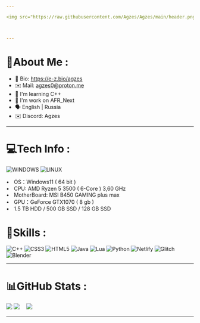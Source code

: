 ```yaml
---

<img src="https://raw.githubusercontent.com/Agzes/Agzes/main/header.png" alt="Hi!!!!" />



---
```


# 💫About Me :

* 👤 Bio: https://e-z.bio/agzes
* ✉️ Mail: agzes0@proton.me
* 🧠 I'm learning C++
* 🔭 I'm work on AFR_Next
* 🗣️ English | Russia
* ✉️ Discord: Agzes


---

# 💻Tech Info :
![WINDOWS](https://img.shields.io/badge/Windows-0078D6?style=for-the-badge&logo=windows&logoColor=white)
![LINUX](https://img.shields.io/badge/Linux-FCC624?style=for-the-badge&logo=linux&logoColor=black)


•  ⠀OS：Windows11 ( 64 bit ) \
•  ⠀CPU: AMD Ryzen 5 3500 ( 6-Core ) 3,60 GHz \
•  ⠀MotherBoard: MSI B450 GAMING plus max \
•  ⠀GPU：GeForce GTX1070 ( 8 gb ) \
•  ⠀1.5 TB HDD / 500 GB SSD / 128 GB SSD


# 🧠Skills :
![C++](https://img.shields.io/badge/C%2B%2B-00599C?style=for-the-badge&logo=c%2B%2B&logoColor=white)
![CSS3](https://img.shields.io/badge/css3-%231572B6.svg?style=for-the-badge&logo=css3&logoColor=white) ![HTML5](https://img.shields.io/badge/html5-%23E34F26.svg?style=for-the-badge&logo=html5&logoColor=white) ![Java](	https://img.shields.io/badge/Java-ED8B00?style=for-the-badge&logo=openjdk&logoColor=white) ![Lua](https://img.shields.io/badge/lua-%232C2D72.svg?style=for-the-badge&logo=lua&logoColor=white) ![Python](https://img.shields.io/badge/python-3670A0?style=for-the-badge&logo=python&logoColor=ffdd54) ![Netlify](https://img.shields.io/badge/netlify-%23000000.svg?style=for-the-badge&logo=netlify&logoColor=#00C7B7) ![Glitch](https://img.shields.io/badge/glitch-%233333FF.svg?style=for-the-badge&logo=glitch&logoColor=white) ![Blender](https://img.shields.io/badge/blender-%23F5792A.svg?style=for-the-badge&logo=blender&logoColor=white)


---


# 📊GitHub Stats :
![](https://github-profile-summary-cards.vercel.app/api/cards/profile-details?username=Agzes&theme=solarized_dark)
![](https://github-profile-summary-cards.vercel.app/api/cards/stats?username=Agzes&theme=solarized_dark)　
![](https://github-profile-summary-cards.vercel.app/api/cards/productive-time?username=Agzes&theme=solarized_dark)


---

